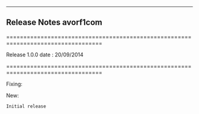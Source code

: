 ----------
Release Notes avorf1com
----------

==================================================================================

Release 1.0.0 date : 20/09/2014

==================================================================================

Fixing:

New:

    Initial release